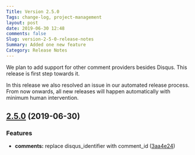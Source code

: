 ```yaml
---
Title: Version 2.5.0
Tags: change-log, project-management
layout: post
date: 2019-06-30 12:48
comments: false
Slug: version-2-5-0-release-notes
Summary: Added one new feature
Category: Release Notes
---
```


We plan to add support for other comment providers besides Disqus. This release is first step towards it.

In this release we also resolved an issue in our automated release process. From now onwards, all new releases will happen automatically with minimum human intervention.

## [2.5.0](https://github.com/Pelican-Elegant/elegant/compare/V2.4.0...V2.5.0) (2019-06-30)

### Features

- **comments:** replace disqus_identifier with comment_id ([3aa4e24](https://github.com/Pelican-Elegant/elegant/commit/3aa4e24)) <!-- yaspeller ignore -->
